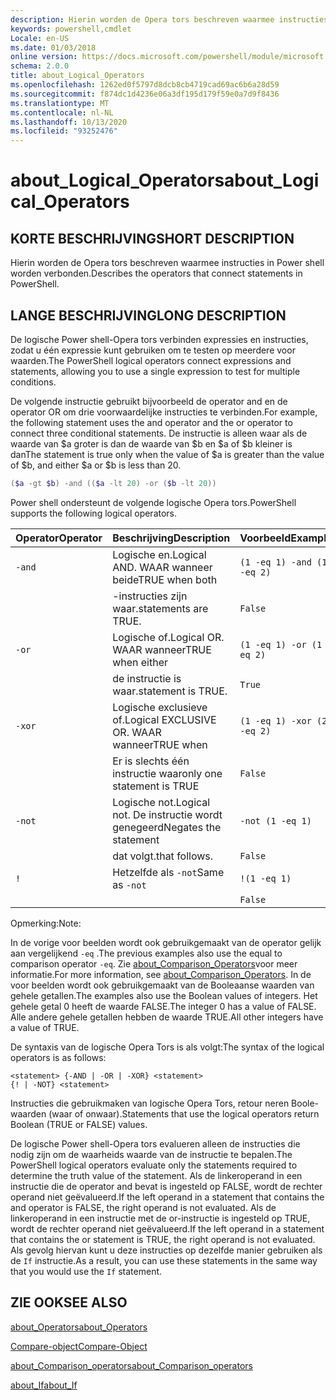 ```yaml
---
description: Hierin worden de Opera tors beschreven waarmee instructies in Power shell worden verbonden.
keywords: powershell,cmdlet
Locale: en-US
ms.date: 01/03/2018
online version: https://docs.microsoft.com/powershell/module/microsoft.powershell.core/about/about_logical_operators?view=powershell-7&WT.mc_id=ps-gethelp
schema: 2.0.0
title: about_Logical_Operators
ms.openlocfilehash: 1262ed0f5797d8dcb8cb4719cad69ac6b6a28d59
ms.sourcegitcommit: f874dc1d4236e06a3df195d179f59e0a7d9f8436
ms.translationtype: MT
ms.contentlocale: nl-NL
ms.lasthandoff: 10/13/2020
ms.locfileid: "93252476"
---
```

# <a name="about_logical_operators"></a><span data-ttu-id="6d2b0-104">about_Logical_Operators</span><span class="sxs-lookup"><span data-stu-id="6d2b0-104">about_Logical_Operators</span></span>

## <a name="short-description"></a><span data-ttu-id="6d2b0-105">KORTE BESCHRIJVING</span><span class="sxs-lookup"><span data-stu-id="6d2b0-105">SHORT DESCRIPTION</span></span>
<span data-ttu-id="6d2b0-106">Hierin worden de Opera tors beschreven waarmee instructies in Power shell worden verbonden.</span><span class="sxs-lookup"><span data-stu-id="6d2b0-106">Describes the operators that connect statements in PowerShell.</span></span>

## <a name="long-description"></a><span data-ttu-id="6d2b0-107">LANGE BESCHRIJVING</span><span class="sxs-lookup"><span data-stu-id="6d2b0-107">LONG DESCRIPTION</span></span>

<span data-ttu-id="6d2b0-108">De logische Power shell-Opera tors verbinden expressies en instructies, zodat u één expressie kunt gebruiken om te testen op meerdere voor waarden.</span><span class="sxs-lookup"><span data-stu-id="6d2b0-108">The PowerShell logical operators connect expressions and statements, allowing you to use a single expression to test for multiple conditions.</span></span>

<span data-ttu-id="6d2b0-109">De volgende instructie gebruikt bijvoorbeeld de operator and en de operator OR om drie voorwaardelijke instructies te verbinden.</span><span class="sxs-lookup"><span data-stu-id="6d2b0-109">For example, the following statement uses the and operator and the or operator to connect three conditional statements.</span></span> <span data-ttu-id="6d2b0-110">De instructie is alleen waar als de waarde van $a groter is dan de waarde van $b en $a of $b kleiner is dan</span><span class="sxs-lookup"><span data-stu-id="6d2b0-110">The statement is true only when the value of $a is greater than the value of $b, and either $a or $b is less than</span></span>
20.

```powershell
($a -gt $b) -and (($a -lt 20) -or ($b -lt 20))
```

<span data-ttu-id="6d2b0-111">Power shell ondersteunt de volgende logische Opera tors.</span><span class="sxs-lookup"><span data-stu-id="6d2b0-111">PowerShell supports the following logical operators.</span></span>

|<span data-ttu-id="6d2b0-112">Operator</span><span class="sxs-lookup"><span data-stu-id="6d2b0-112">Operator</span></span>|<span data-ttu-id="6d2b0-113">Beschrijving</span><span class="sxs-lookup"><span data-stu-id="6d2b0-113">Description</span></span>                        |<span data-ttu-id="6d2b0-114">Voorbeeld</span><span class="sxs-lookup"><span data-stu-id="6d2b0-114">Example</span></span>                   |
|--------|-----------------------------------|--------------------------|
|`-and`  |<span data-ttu-id="6d2b0-115">Logische en.</span><span class="sxs-lookup"><span data-stu-id="6d2b0-115">Logical AND.</span></span> <span data-ttu-id="6d2b0-116">WAAR wanneer beide</span><span class="sxs-lookup"><span data-stu-id="6d2b0-116">TRUE when both</span></span>        |`(1 -eq 1) -and (1 -eq 2)`|
|        |<span data-ttu-id="6d2b0-117">-instructies zijn waar.</span><span class="sxs-lookup"><span data-stu-id="6d2b0-117">statements are TRUE.</span></span>               |`False`                   |
|`-or`   |<span data-ttu-id="6d2b0-118">Logische of.</span><span class="sxs-lookup"><span data-stu-id="6d2b0-118">Logical OR.</span></span> <span data-ttu-id="6d2b0-119">WAAR wanneer</span><span class="sxs-lookup"><span data-stu-id="6d2b0-119">TRUE when either</span></span>       |`(1 -eq 1) -or (1 -eq 2)` |
|        |<span data-ttu-id="6d2b0-120">de instructie is waar.</span><span class="sxs-lookup"><span data-stu-id="6d2b0-120">statement is TRUE.</span></span>                 |`True`                    |
|`-xor`  |<span data-ttu-id="6d2b0-121">Logische exclusieve of.</span><span class="sxs-lookup"><span data-stu-id="6d2b0-121">Logical EXCLUSIVE OR.</span></span> <span data-ttu-id="6d2b0-122">WAAR wanneer</span><span class="sxs-lookup"><span data-stu-id="6d2b0-122">TRUE when</span></span>    |`(1 -eq 1) -xor (2 -eq 2)`|
|        |<span data-ttu-id="6d2b0-123">Er is slechts één instructie waar</span><span class="sxs-lookup"><span data-stu-id="6d2b0-123">only one statement is TRUE</span></span>         |`False`                   |
|`-not`  |<span data-ttu-id="6d2b0-124">Logische not.</span><span class="sxs-lookup"><span data-stu-id="6d2b0-124">Logical not.</span></span> <span data-ttu-id="6d2b0-125">De instructie wordt genegeerd</span><span class="sxs-lookup"><span data-stu-id="6d2b0-125">Negates the statement</span></span> |`-not (1 -eq 1)`          |
|        |<span data-ttu-id="6d2b0-126">dat volgt.</span><span class="sxs-lookup"><span data-stu-id="6d2b0-126">that follows.</span></span>                      |`False`                   |
|`!`     |<span data-ttu-id="6d2b0-127">Hetzelfde als `-not`</span><span class="sxs-lookup"><span data-stu-id="6d2b0-127">Same as `-not`</span></span>                     |`!(1 -eq 1)`              |
|        |                                   |`False`                   |

 <span data-ttu-id="6d2b0-128">Opmerking:</span><span class="sxs-lookup"><span data-stu-id="6d2b0-128">Note:</span></span>

<span data-ttu-id="6d2b0-129">In de vorige voor beelden wordt ook gebruikgemaakt van de operator gelijk aan vergelijkend `-eq` .</span><span class="sxs-lookup"><span data-stu-id="6d2b0-129">The previous examples also use the equal to comparison operator `-eq`.</span></span> <span data-ttu-id="6d2b0-130">Zie [about_Comparison_Operators](about_Comparison_Operators.md)voor meer informatie.</span><span class="sxs-lookup"><span data-stu-id="6d2b0-130">For more information, see [about_Comparison_Operators](about_Comparison_Operators.md).</span></span> <span data-ttu-id="6d2b0-131">In de voor beelden wordt ook gebruikgemaakt van de Booleaanse waarden van gehele getallen.</span><span class="sxs-lookup"><span data-stu-id="6d2b0-131">The examples also use the Boolean values of integers.</span></span> <span data-ttu-id="6d2b0-132">Het gehele getal 0 heeft de waarde FALSE.</span><span class="sxs-lookup"><span data-stu-id="6d2b0-132">The integer 0 has a value of FALSE.</span></span> <span data-ttu-id="6d2b0-133">Alle andere gehele getallen hebben de waarde TRUE.</span><span class="sxs-lookup"><span data-stu-id="6d2b0-133">All other integers have a value of TRUE.</span></span>

<span data-ttu-id="6d2b0-134">De syntaxis van de logische Opera Tors is als volgt:</span><span class="sxs-lookup"><span data-stu-id="6d2b0-134">The syntax of the logical operators is as follows:</span></span>

```
<statement> {-AND | -OR | -XOR} <statement>
{! | -NOT} <statement>
```

<span data-ttu-id="6d2b0-135">Instructies die gebruikmaken van logische Opera Tors, retour neren Boole-waarden (waar of onwaar).</span><span class="sxs-lookup"><span data-stu-id="6d2b0-135">Statements that use the logical operators return Boolean (TRUE or FALSE) values.</span></span>

<span data-ttu-id="6d2b0-136">De logische Power shell-Opera tors evalueren alleen de instructies die nodig zijn om de waarheids waarde van de instructie te bepalen.</span><span class="sxs-lookup"><span data-stu-id="6d2b0-136">The PowerShell logical operators evaluate only the statements required to determine the truth value of the statement.</span></span> <span data-ttu-id="6d2b0-137">Als de linkeroperand in een instructie die de operator and bevat is ingesteld op FALSE, wordt de rechter operand niet geëvalueerd.</span><span class="sxs-lookup"><span data-stu-id="6d2b0-137">If the left operand in a statement that contains the and operator is FALSE, the right operand is not evaluated.</span></span>
<span data-ttu-id="6d2b0-138">Als de linkeroperand in een instructie met de or-instructie is ingesteld op TRUE, wordt de rechter operand niet geëvalueerd.</span><span class="sxs-lookup"><span data-stu-id="6d2b0-138">If the left operand in a statement that contains the or statement is TRUE, the right operand is not evaluated.</span></span> <span data-ttu-id="6d2b0-139">Als gevolg hiervan kunt u deze instructies op dezelfde manier gebruiken als de `If` instructie.</span><span class="sxs-lookup"><span data-stu-id="6d2b0-139">As a result, you can use these statements in the same way that you would use the `If` statement.</span></span>

## <a name="see-also"></a><span data-ttu-id="6d2b0-140">ZIE OOK</span><span class="sxs-lookup"><span data-stu-id="6d2b0-140">SEE ALSO</span></span>

[<span data-ttu-id="6d2b0-141">about_Operators</span><span class="sxs-lookup"><span data-stu-id="6d2b0-141">about_Operators</span></span>](about_Operators.md)

[<span data-ttu-id="6d2b0-142">Compare-object</span><span class="sxs-lookup"><span data-stu-id="6d2b0-142">Compare-Object</span></span>](xref:Microsoft.PowerShell.Utility.Compare-Object)

[<span data-ttu-id="6d2b0-143">about_Comparison_operators</span><span class="sxs-lookup"><span data-stu-id="6d2b0-143">about_Comparison_operators</span></span>](about_Comparison_Operators.md)

[<span data-ttu-id="6d2b0-144">about_If</span><span class="sxs-lookup"><span data-stu-id="6d2b0-144">about_If</span></span>](about_If.md)
